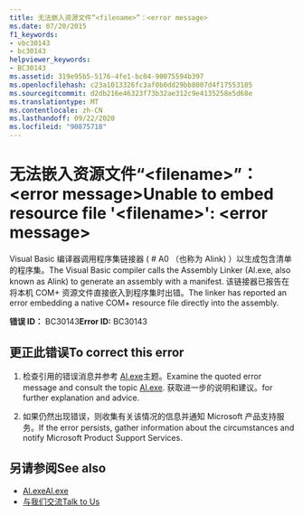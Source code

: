 ```yaml
---
title: 无法嵌入资源文件“<filename>”：<error message>
ms.date: 07/20/2015
f1_keywords:
- vbc30143
- bc30143
helpviewer_keywords:
- BC30143
ms.assetid: 319e95b5-5176-4fe1-bc04-90075594b397
ms.openlocfilehash: c23a1013326fc3af0b0dd29bb8007d4f17553185
ms.sourcegitcommit: d2db216e46323f73b32ae312c9e4135258e5d68e
ms.translationtype: MT
ms.contentlocale: zh-CN
ms.lasthandoff: 09/22/2020
ms.locfileid: "90875718"
---
```

# <a name="unable-to-embed-resource-file-filename-error-message"></a><span data-ttu-id="b99a2-102">无法嵌入资源文件“\<filename>”：\<error message></span><span class="sxs-lookup"><span data-stu-id="b99a2-102">Unable to embed resource file '\<filename>': \<error message></span></span>

<span data-ttu-id="b99a2-103">Visual Basic 编译器调用程序集链接器 ( # A0 （也称为 Alink) ）以生成包含清单的程序集。</span><span class="sxs-lookup"><span data-stu-id="b99a2-103">The Visual Basic compiler calls the Assembly Linker (Al.exe, also known as Alink) to generate an assembly with a manifest.</span></span> <span data-ttu-id="b99a2-104">该链接器已报告在将本机 COM+ 资源文件直接嵌入到程序集时出错。</span><span class="sxs-lookup"><span data-stu-id="b99a2-104">The linker has reported an error embedding a native COM+ resource file directly into the assembly.</span></span>  
  
 <span data-ttu-id="b99a2-105">**错误 ID：** BC30143</span><span class="sxs-lookup"><span data-stu-id="b99a2-105">**Error ID:** BC30143</span></span>  
  
## <a name="to-correct-this-error"></a><span data-ttu-id="b99a2-106">更正此错误</span><span class="sxs-lookup"><span data-stu-id="b99a2-106">To correct this error</span></span>  
  
1. <span data-ttu-id="b99a2-107">检查引用的错误消息并参考 [Al.exe](../../../framework/tools/al-exe-assembly-linker.md)主题。</span><span class="sxs-lookup"><span data-stu-id="b99a2-107">Examine the quoted error message and consult the topic [Al.exe](../../../framework/tools/al-exe-assembly-linker.md).</span></span> <span data-ttu-id="b99a2-108">获取进一步的说明和建议。</span><span class="sxs-lookup"><span data-stu-id="b99a2-108">for further explanation and advice.</span></span>  
  
2. <span data-ttu-id="b99a2-109">如果仍然出现错误，则收集有关该情况的信息并通知 Microsoft 产品支持服务。</span><span class="sxs-lookup"><span data-stu-id="b99a2-109">If the error persists, gather information about the circumstances and notify Microsoft Product Support Services.</span></span>  
  
## <a name="see-also"></a><span data-ttu-id="b99a2-110">另请参阅</span><span class="sxs-lookup"><span data-stu-id="b99a2-110">See also</span></span>

- [<span data-ttu-id="b99a2-111">Al.exe</span><span class="sxs-lookup"><span data-stu-id="b99a2-111">Al.exe</span></span>](../../../framework/tools/al-exe-assembly-linker.md)
- [<span data-ttu-id="b99a2-112">与我们交流</span><span class="sxs-lookup"><span data-stu-id="b99a2-112">Talk to Us</span></span>](/visualstudio/ide/feedback-options)
